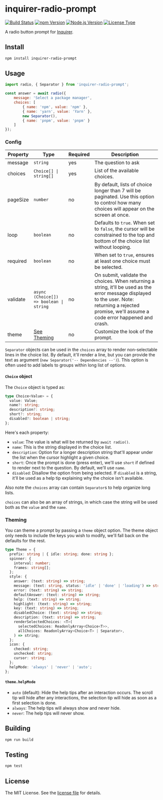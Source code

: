 inquirer-radio-prompt
=====================
[![Build Status](https://img.shields.io/github/actions/workflow/status/jbenner-radham/inquirer-radio-prompt/ci.yaml?branch=main)](https://github.com/jbenner-radham/inquirer-radio-prompt/actions/workflows/ci.yaml)
[![npm Version](https://img.shields.io/npm/v/inquirer-radio-prompt.svg)](https://www.npmjs.com/package/inquirer-radio-prompt)
[![Node.js Version](https://img.shields.io/node/v/inquirer-radio-prompt.svg)](https://nodejs.org/)
[![License Type](https://img.shields.io/github/license/jbenner-radham/inquirer-radio-prompt.svg)](LICENSE)

A radio button prompt for [Inquirer](https://github.com/SBoudrias/Inquirer.js/).

Install
-------
```sh
npm install inquirer-radio-prompt
```

Usage
-----
```js
import radio, { Separator } from 'inquirer-radio-prompt';

const answer = await radio({
    message: 'Select a package manager',
    choices: [
        { name: 'npm', value: 'npm' },
        { name: 'yarn', value: 'Yarn' },
        new Separator(),
        { name: 'pnpm', value: 'pnpm' }
    ]
});
```

### Config

| Property | Type                                    | Required                    | Description                                                                                                                                                                                           |
| -------- |-----------------------------------------|-----------------------------|-------------------------------------------------------------------------------------------------------------------------------------------------------------------------------------------------------|
| message  | `string`                                | yes                         | The question to ask                                                                                                                                                                                   |
| choices  | `Choice[] \| string[]`                  | yes                         | List of the available choices.                                                                                                                                                                        |                                                                                                                                                                       |
| pageSize | `number`                                | no                          | By default, lists of choice longer than 7 will be paginated. Use this option to control how many choices will appear on the screen at once.                                                           |
| loop     | `boolean`                               | no                          | Defaults to `true`. When set to `false`, the cursor will be constrained to the top and bottom of the choice list without looping.                                                                     |
| required | `boolean`                               | no                          | When set to `true`, ensures at least one choice must be selected.                                                                                                                                     |
| validate | `async (Choice[]) => boolean \| string` | no                          | On submit, validate the choices. When returning a string, it'll be used as the error message displayed to the user. Note: returning a rejected promise, we'll assume a code error happened and crash. |
| theme    | [See Theming](#theming)                 | no                          | Customize the look of the prompt.                                                                                                                                                                     |

`Separator` objects can be used in the `choices` array to render non-selectable lines in the choice list. By default, it'll render a line, but you can provide the text as argument (`new Separator('-- Dependencies --')`). This option is often used to add labels to groups within long list of options.

#### `Choice` object

The `Choice` object is typed as:

```ts
type Choice<Value> = {
  value: Value;
  name?: string;
  description?: string;
  short?: string;
  disabled?: boolean | string;
};
```

Here's each property:

- `value`: The value is what will be returned by `await radio()`.
- `name`: This is the string displayed in the choice list.
- `description`: Option for a longer description string that'll appear under the list when the cursor highlight a given choice.
- `short`: Once the prompt is done (press enter), we'll use `short` if defined to render next to the question. By default, we'll use `name`.
- `disabled`: Disallow the option from being selected. If `disabled` is a string, it'll be used as a help tip explaining why the choice isn't available.

Also note the `choices` array can contain `Separator`s to help organize long lists.

`choices` can also be an array of strings, in which case the string will be used both as the `value` and the `name`.


### Theming

You can theme a prompt by passing a `theme` object option. The theme object only needs to include the keys you wish to modify, we'll fall back on the defaults for the rest.

```ts
type Theme = {
  prefix: string | { idle: string; done: string };
  spinner: {
    interval: number;
    frames: string[];
  };
  style: {
    answer: (text: string) => string;
    message: (text: string, status: 'idle' | 'done' | 'loading') => string;
    error: (text: string) => string;
    defaultAnswer: (text: string) => string;
    help: (text: string) => string;
    highlight: (text: string) => string;
    key: (text: string) => string;
    disabledChoice: (text: string) => string;
    description: (text: string) => string;
    renderSelectedChoices: <T>(
      selectedChoices: ReadonlyArray<Choice<T>>,
      allChoices: ReadonlyArray<Choice<T> | Separator>,
    ) => string;
  };
  icon: {
    checked: string;
    unchecked: string;
    cursor: string;
  };
  helpMode: 'always' | 'never' | 'auto';
};
```

#### `theme.helpMode`

- `auto` (default): Hide the help tips after an interaction occurs. The scroll tip will hide after any interactions, the selection tip will hide as soon as a first selection is done.
- `always`: The help tips will always show and never hide.
- `never`: The help tips will never show.

Building
--------
```sh
npm run build
```

Testing
-------
```sh
npm test
```

License
-------
The MIT License. See the [license file](LICENSE) for details.
